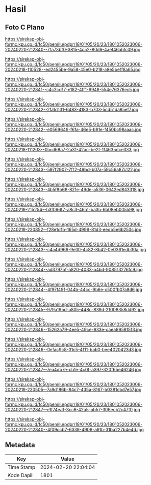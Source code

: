 # Hasil

## Foto C Plano

https://sirekap-obj-formc.kpu.go.id/fc50/pemilu/pdpr/18/01/05/20/23/1801052023006-20240220-212840--71a73bf0-3815-4c52-80d6-4aef46abfc09.jpg

https://sirekap-obj-formc.kpu.go.id/fc50/pemilu/pdpr/18/01/05/20/23/1801052023006-20240218-110528--ed2455be-9a58-45e0-b218-a8e5be1f8a65.jpg

https://sirekap-obj-formc.kpu.go.id/fc50/pemilu/pdpr/18/01/05/20/23/1801052023006-20240220-212841--c4c2cd17-e182-4ff1-9948-554e76376ec5.jpg

https://sirekap-obj-formc.kpu.go.id/fc50/pemilu/pdpr/18/01/05/20/23/1801052023006-20240220-212842--2fa1d131-6483-4183-b703-5cd51da85ef7.jpg

https://sirekap-obj-formc.kpu.go.id/fc50/pemilu/pdpr/18/01/05/20/23/1801052023006-20240220-212842--e0569649-f6fa-46e5-b91e-f450bc98aaac.jpg

https://sirekap-obj-formc.kpu.go.id/fc50/pemilu/pdpr/18/01/05/20/23/1801052023006-20240218-111203--0bcd68a7-2a31-42ac-be2f-114635dce333.jpg

https://sirekap-obj-formc.kpu.go.id/fc50/pemilu/pdpr/18/01/05/20/23/1801052023006-20240220-212843--597f2907-7f12-49bd-b07a-59c56a87c122.jpg

https://sirekap-obj-formc.kpu.go.id/fc50/pemilu/pdpr/18/01/05/20/23/1801052023006-20240220-212843--4b5f8b68-821e-49de-a536-0642ed843318.jpg

https://sirekap-obj-formc.kpu.go.id/fc50/pemilu/pdpr/18/01/05/20/23/1801052023006-20240219-215254--b3f066f7-a8c3-46a1-ba3b-6b08eb005b98.jpg

https://sirekap-obj-formc.kpu.go.id/fc50/pemilu/pdpr/18/01/05/20/23/1801052023006-20240219-220852--f28e1d1b-165d-4999-81d3-eedb5e6b250c.jpg

https://sirekap-obj-formc.kpu.go.id/fc50/pemilu/pdpr/18/01/05/20/23/1801052023006-20240220-212843--c4a4d966-9e00-4c82-8b42-0e0361edb30a.jpg

https://sirekap-obj-formc.kpu.go.id/fc50/pemilu/pdpr/18/01/05/20/23/1801052023006-20240220-212844--ad3797bf-a820-4033-a4bd-908513276fc9.jpg

https://sirekap-obj-formc.kpu.go.id/fc50/pemilu/pdpr/18/01/05/20/23/1801052023006-20240220-212844--4f97f491-044b-44cc-9b6e-c500fb07a8d6.jpg

https://sirekap-obj-formc.kpu.go.id/fc50/pemilu/pdpr/18/01/05/20/23/1801052023006-20240220-212845--979a195d-a805-448c-839d-21008358dd92.jpg

https://sirekap-obj-formc.kpu.go.id/fc50/pemilu/pdpr/18/01/05/20/23/1801052023006-20240220-212846--15262a79-4ee5-49ce-933e-caea89591513.jpg

https://sirekap-obj-formc.kpu.go.id/fc50/pemilu/pdpr/18/01/05/20/23/1801052023006-20240220-212846--0efac9c8-31c5-4f11-bab0-bee4020423d3.jpg

https://sirekap-obj-formc.kpu.go.id/fc50/pemilu/pdpr/18/01/05/20/23/1801052023006-20240220-212847--7ea4db7e-cb1e-4c0f-a397-320f65e46246.jpg

https://sirekap-obj-formc.kpu.go.id/fc50/pemilu/pdpr/18/01/05/20/23/1801052023006-20240219-220505--7a9d186b-84c7-435a-8167-b0381cbd7e57.jpg

https://sirekap-obj-formc.kpu.go.id/fc50/pemilu/pdpr/18/01/05/20/23/1801052023006-20240220-212847--e1f74ea1-3cc6-42a5-ab57-306ecb2c47f0.jpg

https://sirekap-obj-formc.kpu.go.id/fc50/pemilu/pdpr/18/01/05/20/23/1801052023006-20240220-212840--4f09ccb7-6339-4908-a91b-31ba227b4e4d.jpg


## Metadata

| Key        | Value               |
| ---------- | ------------------- |
| Time Stamp | 2024-02-20 22:04:04 |
| Kode Dapil | 1801                |



